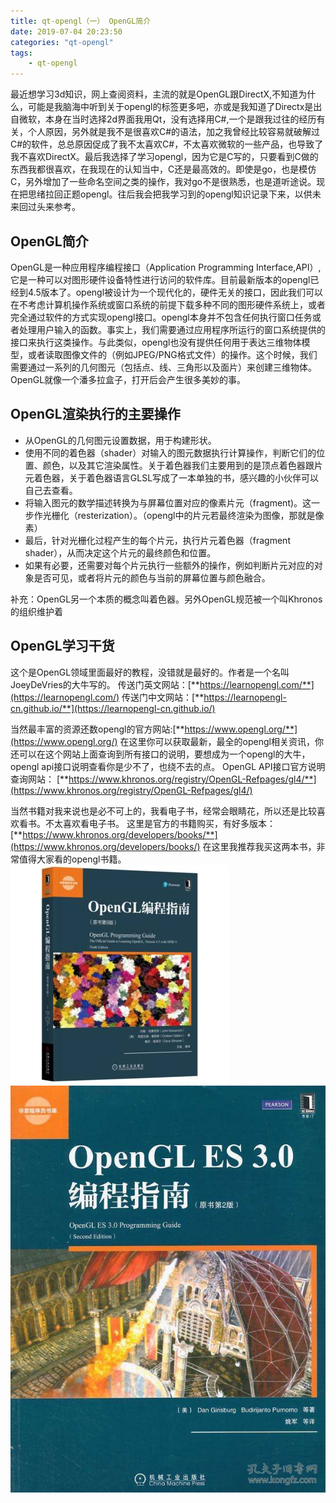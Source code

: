 ```yaml
---
title: qt-opengl（一） OpenGL简介
date: 2019-07-04 20:23:50
categories: "qt-opengl"
tags:
	- qt-opengl
---
```

最近想学习3d知识，网上查阅资料，主流的就是OpenGL跟DirectX,不知道为什么，可能是我脑海中听到关于opengl的标签更多吧，亦或是我知道了Directx是出自微软，本身在当时选择2d界面我用Qt，没有选择用C#,一个是跟我过往的经历有关，个人原因，另外就是我不是很喜欢C#的语法，加之我曾经比较容易就破解过C#的软件，总总原因促成了我不太喜欢C#，不太喜欢微软的一些产品，也导致了我不喜欢DirectX。最后我选择了学习opengl，因为它是C写的，只要看到C做的东西我都很喜欢，在我现在的认知当中，C还是最高效的。即使是go，也是模仿C，另外增加了一些命名空间之类的操作，我对go不是很熟悉，也是道听途说。现在把思绪拉回正题opengl。往后我会把我学习到的opengl知识记录下来，以供未来回过头来参考。<!-- more -->

## OpenGL简介
OpenGL是一种应用程序编程接口（Application Programming Interface,API）,它是一种可以对图形硬件设备特性进行访问的软件库。目前最新版本的opengl已经到4.5版本了。opengl被设计为一个现代化的，硬件无关的接口，因此我们可以在不考虑计算机操作系统或窗口系统的前提下载多种不同的图形硬件系统上，或者完全通过软件的方式实现opengl接口。opengl本身并不包含任何执行窗口任务或者处理用户输入的函数。事实上，我们需要通过应用程序所运行的窗口系统提供的接口来执行这类操作。与此类似，opengl也没有提供任何用于表达三维物体模型，或者读取图像文件的（例如JPEG/PNG格式文件）的操作。这个时候，我们需要通过一系列的几何图元（包括点、线、三角形以及面片）来创建三维物体。OpenGL就像一个潘多拉盒子，打开后会产生很多美妙的事。
## OpenGL渲染执行的主要操作
* 从OpenGL的几何图元设置数据，用于构建形状。
* 使用不同的着色器（shader）对输入的图元数据执行计算操作，判断它们的位置、颜色，以及其它渲染属性。关于着色器我们主要用到的是顶点着色器跟片元着色器，关于着色器语言GLSL写成了一本单独的书，感兴趣的小伙伴可以自己去查看。
* 将输入图元的数学描述转换为与屏幕位置对应的像素片元（fragment)。这一步作光栅化（resterization）。（opengl中的片元若最终渲染为图像，那就是像素）
* 最后，针对光栅化过程产生的每个片元，执行片元着色器（fragment shader），从而决定这个片元的最终颜色和位置。
* 如果有必要，还需要对每个片元执行一些额外的操作，例如判断片元对应的对象是否可见，或者将片元的颜色与当前的屏幕位置与颜色融合。

补充：OpenGL另一个本质的概念叫着色器。另外OpenGL规范被一个叫Khronos的组织维护着


## OpenGL学习干货
这个是OpenGL领域里面最好的教程，没错就是最好的。作者是一个名叫JoeyDeVries的大牛写的。
传送门英文网站：[**https://learnopengl.com/**](https://learnopengl.com/)
传送门中文网站：[**https://learnopengl-cn.github.io/**](https://learnopengl-cn.github.io/)

当然最丰富的资源还数opengl的官方网站:[**https://www.opengl.org/**](https://www.opengl.org/) 
在这里你可以获取最新，最全的opengl相关资讯，你还可以在这个网站上面查询到所有接口的说明，要想成为一个opengl的大牛，opengl api接口说明查看你是少不了，也绕不去的点。
OpenGL API接口官方说明查询网站：
[**https://www.khronos.org/registry/OpenGL-Refpages/gl4/**](https://www.khronos.org/registry/OpenGL-Refpages/gl4/)

当然书籍对我来说也是必不可上的，我看电子书，经常会眼睛花，所以还是比较喜欢看书。不太喜欢看电子书。
这里是官方的书籍购买，有好多版本：
[**https://www.khronos.org/developers/books/**](https://www.khronos.org/developers/books/)
在这里我推荐我买这两本书，非常值得大家看的opengl书籍。
![](https://raw.githubusercontent.com/xiaoyuren8/xiaoyuren8.github.io/master/image/opengl/introduction/opengl9.jpg)
![](https://raw.githubusercontent.com/xiaoyuren8/xiaoyuren8.github.io/master/image/opengl/introduction/opengles3.jpg)


